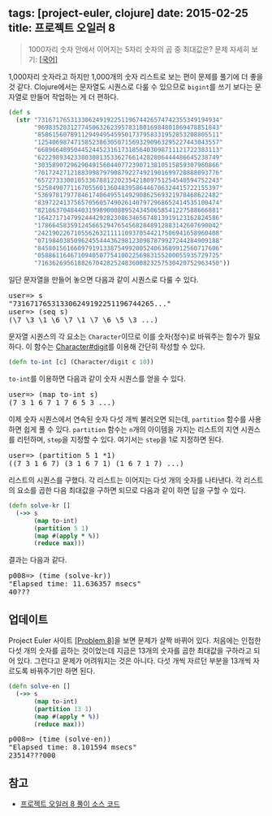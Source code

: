 tags: [project-euler, clojure]
date: 2015-02-25
title: 프로젝트 오일러 8
---
> 1000자리 숫자 안에서 이어지는 5자리 숫자의 곱 중 최대값은?
> 문제 자세히 보기: [[국어]](http://euler.synap.co.kr/prob_detail.php?id=8)

1,000자리 숫자라고 하지만 1,000개의 숫자 리스트로 보는 편이 문제를 풀기에 더 좋을 것 같다. Clojure에서는 문자열도 시퀀스로 다룰 수 있으므로 `bigint`를 쓰기 보다는 문자열로 만들어 작업하는 게 더 편하다.<!--more-->

```clojure
(def s
  (str "73167176531330624919225119674426574742355349194934"
       "96983520312774506326239578318016984801869478851843"
       "85861560789112949495459501737958331952853208805511"
       "12540698747158523863050715693290963295227443043557"
       "66896648950445244523161731856403098711121722383113"
       "62229893423380308135336276614282806444486645238749"
       "30358907296290491560440772390713810515859307960866"
       "70172427121883998797908792274921901699720888093776"
       "65727333001053367881220235421809751254540594752243"
       "52584907711670556013604839586446706324415722155397"
       "53697817977846174064955149290862569321978468622482"
       "83972241375657056057490261407972968652414535100474"
       "82166370484403199890008895243450658541227588666881"
       "16427171479924442928230863465674813919123162824586"
       "17866458359124566529476545682848912883142607690042"
       "24219022671055626321111109370544217506941658960408"
       "07198403850962455444362981230987879927244284909188"
       "84580156166097919133875499200524063689912560717606"
       "05886116467109405077541002256983155200055935729725"
       "71636269561882670428252483600823257530420752963450"))
```

일단 문자열을 만들어 놓으면 다음과 같이 시퀀스로 다룰 수 있다.

<pre class="console">
user=> s
"731671765313306249192251196744265..."
user=> (seq s)
(\7 \3 \1 \6 \7 \1 \7 \6 \5 \3 ...)
</pre>

문자열 시퀀스의 각 요소는 `Character`이므로 이를 숫자(정수)로 바꿔주는 함수가 필요하다. 이 함수는 [Character#digit](http://docs.oracle.com/javase/8/docs/api/java/lang/Character.html#digit-char-int-)를 이용해 간단히 작성할 수 있다.

```clojure
(defn to-int [c] (Character/digit c 10))
```

`to-int`를 이용하면 다음과 같이 숫자 시퀀스를 얻을 수 있다.

<pre class="console">
user=> (map to-int s)
(7 3 1 6 7 1 7 6 5 3 ...)
</pre>

이제 숫자 시퀀스에서 연속된 숫자 다섯 개씩 불러오면 되는데, `partition` 함수를 사용하면 쉽게 풀 수 있다. `partition` 함수는 `n`개의 아이템을 가지는 리스트의 지연 시퀀스를 리턴하며, `step`을 지정할 수 있다. 여기서는 `step`을 1로 지정하면 된다.

<pre class="console">
user=> (partition 5 1 *1)
((7 3 1 6 7) (3 1 6 7 1) (1 6 7 1 7) ...)
</pre>

리스트의 시퀀스를 구했다. 각 리스트는 이어지는 다섯 개의 숫자를 나타낸다. 각 리스트의 요소를 곱한 다음 최대값을 구하면 되므로 다음과 같이 하면 답을 구할 수 있다.

```clojure
(defn solve-kr []
  (->> s
       (map to-int)
       (partition 5 1)
       (map #(apply * %))
       (reduce max)))
```

결과는 다음과 같다.

<pre class="console">
p008=> (time (solve-kr))
"Elapsed time: 11.636357 msecs"
40???
</pre>

## 업데이트
Project Euler 사이트 [[Problem 8]](https://projecteuler.net/problem=8)을 보면 문제가 살짝 바뀌어 있다. 처음에는 인접한 다섯 개의 숫자를 곱하는 것이었는데 지금은 13개의 숫자를 곱한 최대값을 구하라고 되어 있다. 그런다고 문제가 어려워지는 것은 아니다. 다섯 개씩 자르던 부분을 13개씩 자르도록 바꿔주기만 하면 된다.

```clojure
(defn solve-en []
  (->> s
       (map to-int)
       (partition 13 1)
       (map #(apply * %))
       (reduce max)))
```

<pre class="console">
p008=> (time (solve-en))
"Elapsed time: 8.101594 msecs"
23514???000
</pre>

## 참고
* [프로젝트 오일러 8 풀이 소스 코드](https://github.com/ntalbs/euler/blob/master/src/p008.clj)
